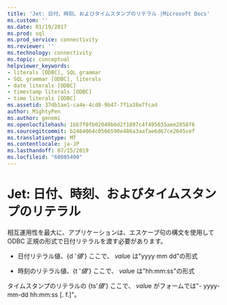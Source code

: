 ```yaml
---
title: 'Jet: 日付、時刻、およびタイムスタンプのリテラル |Microsoft Docs'
ms.custom: ''
ms.date: 01/19/2017
ms.prod: sql
ms.prod_service: connectivity
ms.reviewer: ''
ms.technology: connectivity
ms.topic: conceptual
helpviewer_keywords:
- literals [ODBC], SQL grammar
- SQL grammar [ODBC], literals
- date literals [ODBC]
- timestamp literals [ODBC]
- time literals [ODBC]
ms.assetid: 37db1ae1-ca4e-4cd8-9b47-7f1a38e7fcad
author: MightyPen
ms.author: genemi
ms.openlocfilehash: 1bb7f0fb02049b6d2f1897c4f495035aee2858f6
ms.sourcegitcommit: b2464064c0566590e486a3aafae6d67ce2645cef
ms.translationtype: MT
ms.contentlocale: ja-JP
ms.lasthandoff: 07/15/2019
ms.locfileid: "68085490"
---
```

# <a name="jet-date-time-and-timestamp-literals"></a>Jet: 日付、時刻、およびタイムスタンプのリテラル
相互運用性を最大に、アプリケーションは、エスケープ句の構文を使用して ODBC 正規の形式で日付リテラルを渡す必要があります。  
  
-   日付リテラル値、{d '*値*'} ここで、 *valu*e は"yyyy mm dd"の形式  
  
-   時刻のリテラル値、{t '*値*'} ここで、 *valu*e は"hh:mm:ss"の形式  
  
 タイムスタンプのリテラルの {ts'*値*'} ここで、 *valu*e がフォームでは"- yyyy-mm-dd hh:mm:ss [. f.]"。
